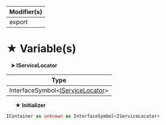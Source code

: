 | Modifier(s)                            |
|----------------------------------------|
| export |

# &#9733; Variable(s)

&nbsp;&nbsp; **&#10148; IServiceLocator**

| Type                        |
|-----------------------------|
| InterfaceSymbol&lt;[IServiceLocator](/kernel/interface/di/iservicelocator.md)&gt; |

&nbsp;&nbsp;&nbsp;&nbsp;&nbsp; **&#9733; Initializer**

```ts
IContainer as unknown as InterfaceSymbol<IServiceLocator>
```